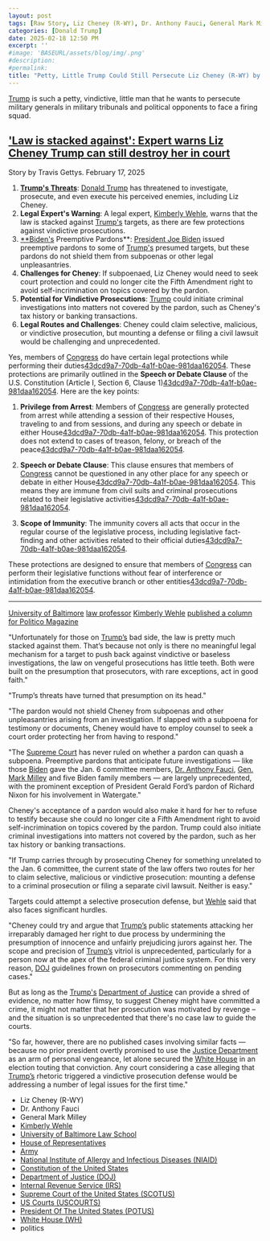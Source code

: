 ```yaml
---
layout: post
tags: [Raw Story, Liz Cheney (R-WY), Dr. Anthony Fauci, General Mark Milley, Kimberly Wehle, University of Baltimore Law School, House of Representatives, Army, National Institute of Allergy and Infectious Diseases (NIAID), Constitution of the United States, Department of Justice (DOJ), Internal Revenue Service (IRS), Supreme Court of the United States (SCOTUS), US Courts (USCOURTS), President Of The United States (POTUS), White House (WH), politics]
categories: [Donald Trump]
date: 2025-02-18 12:50 PM
excerpt: ''
#image: 'BASEURL/assets/blog/img/.png'
#description:
#permalink:
title: "Petty, Little Trump Could Still Persecute Liz Cheney (R-WY) by SLAPP (Strategic Lawsuit Against Public Participation)"
---
```



[Trump](https://www.whitehouse.gov/) is such a petty, vindictive, little man that he wants to persecute military generals in military tribunals and political opponents to face a firing squad. 

## ['Law is stacked against': Expert warns Liz Cheney Trump can still destroy her in court](https://www.rawstory.com/donald-trump-retribution-2671169259/)

Story by Travis Gettys. February 17, 2025

1. **[Trump's Threats](https://www.whitehouse.gov/)**: [Donald Trump](https://www.whitehouse.gov/) has threatened to investigate, prosecute, and even execute his perceived enemies, including Liz Cheney.
2. **Legal Expert's Warning**: A legal expert, [Kimberly Wehle](), warns that the law is stacked against [Trump's](https://www.whitehouse.gov/) targets, as there are few protections against vindictive prosecutions.
3. [**Biden's](bidenwhitehouse.archives.gov/) Preemptive Pardons**: [President Joe Biden]() issued preemptive pardons to some of [Trump's](https://www.whitehouse.gov/) presumed targets, but these pardons do not shield them from subpoenas or other legal unpleasantries.
4. **Challenges for Cheney**: If subpoenaed, Liz Cheney would need to seek court protection and could no longer cite the Fifth Amendment right to avoid self-incrimination on topics covered by the pardon.
5. **Potential for Vindictive Prosecutions**: [Trump](https://www.whitehouse.gov/) could initiate criminal investigations into matters not covered by the pardon, such as Cheney's tax history or banking transactions.
6. **Legal Routes and Challenges**: Cheney could claim selective, malicious, or vindictive prosecution, but mounting a defense or filing a civil lawsuit would be challenging and unprecedented.

Yes, members of [Congress](https://www.congress.gov/) do have certain legal protections while performing their duties[43dcd9a7-70db-4a1f-b0ae-981daa162054](https://en.wikipedia.org/wiki/Speech_or_Debate_Clause?citationMarker=43dcd9a7-70db-4a1f-b0ae-981daa162054 "1"). These protections are primarily outlined in the **Speech or Debate Clause** of the U.S. Constitution (Article I, Section 6, Clause 1)[43dcd9a7-70db-4a1f-b0ae-981daa162054](https://en.wikipedia.org/wiki/Speech_or_Debate_Clause?citationMarker=43dcd9a7-70db-4a1f-b0ae-981daa162054 "1"). Here are the key points:

1. **Privilege from Arrest**: Members of [Congress](https://www.congress.gov/) are generally protected from arrest while attending a session of their respective Houses, traveling to and from sessions, and during any speech or debate in either House[43dcd9a7-70db-4a1f-b0ae-981daa162054](https://constitution.congress.gov/browse/essay/artI-S6-C1-2/ALDE_00013354/?citationMarker=43dcd9a7-70db-4a1f-b0ae-981daa162054 "2"). This protection does not extend to cases of treason, felony, or breach of the peace[43dcd9a7-70db-4a1f-b0ae-981daa162054](https://constitution.congress.gov/browse/essay/artI-S6-C1-2/ALDE_00013354/?citationMarker=43dcd9a7-70db-4a1f-b0ae-981daa162054 "2").

2. **Speech or Debate Clause**: This clause ensures that members of [Congress](https://www.congress.gov/) cannot be questioned in any other place for any speech or debate in either House[43dcd9a7-70db-4a1f-b0ae-981daa162054](https://en.wikipedia.org/wiki/Speech_or_Debate_Clause?citationMarker=43dcd9a7-70db-4a1f-b0ae-981daa162054 "1"). This means they are immune from civil suits and criminal prosecutions related to their legislative activities[43dcd9a7-70db-4a1f-b0ae-981daa162054](https://en.wikipedia.org/wiki/Speech_or_Debate_Clause?citationMarker=43dcd9a7-70db-4a1f-b0ae-981daa162054 "1").

3. **Scope of Immunity**: The immunity covers all acts that occur in the regular course of the legislative process, including legislative fact-finding and other activities related to their official duties[43dcd9a7-70db-4a1f-b0ae-981daa162054](https://definitions.uslegal.com/c/congressional-immunity/?citationMarker=43dcd9a7-70db-4a1f-b0ae-981daa162054 "3").

These protections are designed to ensure that members of [Congress](https://www.congress.gov/) can perform their legislative functions without fear of interference or intimidation from the executive branch or other entities[43dcd9a7-70db-4a1f-b0ae-981daa162054](https://en.wikipedia.org/wiki/Speech_or_Debate_Clause?citationMarker=43dcd9a7-70db-4a1f-b0ae-981daa162054 "1").

----

[University of Baltimore](https://www.ubalt.edu/) [law professor](https://law.ubalt.edu/?_ga=2.221166685.45189318.1739904423-1929766853.1739904423) [Kimberly Wehle](https://law.ubalt.edu/faculty/profiles/wehle-kimberly.cfm) [published a column for Politico Magazine](https://www.politico.com/news/magazine/2025/02/17/trump-targets-law-00204413)

"Unfortunately for those on [Trump’s](https://www.whitehouse.gov/) bad side, the law is pretty much stacked against them. That’s because not only is there no meaningful legal mechanism for a target to push back against vindictive or baseless investigations, the law on vengeful prosecutions has little teeth. Both were built on the presumption that prosecutors, with rare exceptions, act in good faith."

"Trump’s threats have turned that presumption on its head."

"The pardon would not shield Cheney from subpoenas and other unpleasantries arising from an investigation. If slapped with a subpoena for testimony or documents, Cheney would have to employ counsel to seek a court order protecting her from having to respond."

"The [Supreme Court](https://www..supremecourt.gov^) has never ruled on whether a pardon can quash a subpoena. Preemptive pardons that anticipate future investigations — like those [Biden](bidenwhitehouse.archives.gov) gave the Jan. 6 committee members, [Dr. Anthony Fauci](https://www.nih.gov/), [Gen. Mark Milley](https://www.army.mil/) and five Biden family members — are largely unprecedented, with the prominent exception of President Gerald Ford’s pardon of Richard Nixon for his involvement in Watergate."

Cheney's acceptance of a pardon would also make it hard for her to refuse to testify because she could no longer cite a Fifth Amendment right to avoid self-incrimination on topics covered by the pardon. Trump could also initiate criminal investigations into matters not covered by the pardon, such as her tax history or banking transactions.

"If Trump carries through by prosecuting Cheney for something unrelated to the Jan. 6 committee, the current state of the law offers two routes for her to claim selective, malicious or vindictive prosecution: mounting a defense to a criminal prosecution or filing a separate civil lawsuit. Neither is easy."

Targets could attempt a selective prosecution defense, but [Wehle](https://law.ubalt.edu/faculty/profiles/wehle-kimberly.cfm) said that also faces significant hurdles.

"Cheney could try and argue that [Trump’s](https://www.whitehouse.gov/) public statements attacking her irreparably damaged her right to due process by undermining the presumption of innocence and unfairly prejudicing jurors against her. The scope and precision of [Trump’s](https://www.whitehouse.gov/) vitriol is unprecedented, particularly for a person now at the apex of the federal criminal justice system. For this very reason, [DOJ](https://www.justice.gov/) guidelines frown on prosecutors commenting on pending cases."

But as long as the [Trump's](https://www.whitehouse.gov/) [Department of Justice](https://www.justice.gov/) can provide a shred of evidence, no matter how flimsy, to suggest Cheney might have committed a crime, it might not matter that her prosecution was motivated by revenge – and the situation is so unprecedented that there's no case law to guide the courts.

"So far, however, there are no published cases involving similar facts — because no prior president overtly promised to use the [Justice Department](https://www.justice.gov/) as an arm of personal vengeance, let alone secured the [White House](https://www.whitehouse.gov/) in an election touting that conviction. Any court considering a case alleging that [Trump’s](https://www.whitehouse.gov/) rhetoric triggered a vindictive prosecution defense would be addressing a number of legal issues for the first time."

- Liz Cheney (R-WY)
- Dr. Anthony Fauci 
- General Mark Milley 
- [Kimberly Wehle](https://law.ubalt.edu/faculty/profiles/wehle-kimberly.cfm)
- [University of Baltimore Law School](https://law.ubalt.edu/)
- [House of Representatives](https://www.house.gov/)
- [Army](https://www.army.mil/)
- [National Institute of Allergy and Infectious Diseases (NIAID)](http://www.niaid.nih.gov/)
- [Constitution of the United States](https://constitution.congress.gov/)
- [Department of Justice (DOJ)](https://www.justice.gov/)
- [Internal Revenue Service (IRS)](https://www.irs.gov/)
- [Supreme Court of the United States (SCOTUS)](https://www.supremecourt.gov/)
- [US Courts (USCOURTS)](https://www.uscourts.gov/)
- [President Of The United States (POTUS)](https://www.whitehouse.gov/)
- [White House (WH)](https://www.whitehouse.gov/)
- politics